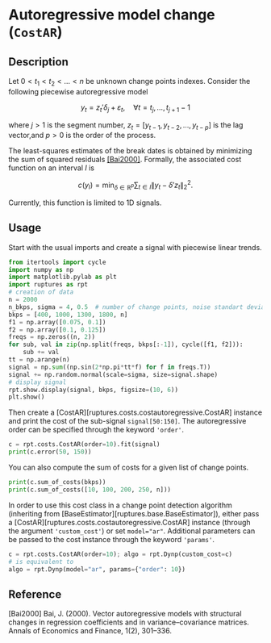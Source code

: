 # Autoregressive model change (`CostAR`)

## Description

Let $0<t_1<t_2<\dots<n$ be unknown change points indexes.
Consider the following piecewise autoregressive model

$$
    y_t = z_t' \delta_j + \varepsilon_t, \quad \forall t=t_j,\dots,t_{j+1}-1
$$

where $j>1$ is the segment number, $z_t=[y_{t-1}, y_{t-2},\dots,y_{t-p}]$ is the lag vector,and $p>0$ is the order of the process.

The least-squares estimates of the break dates is obtained by minimizing the sum of squared
residuals [[Bai2000]](#Bai2000).
Formally, the associated cost function on an interval $I$ is

$$
c(y_{I}) = \min_{\delta\in\mathbb{R}^p} \sum_{t\in I} \|y_t - \delta' z_t \|_2^2.
$$

Currently, this function is limited to 1D signals.

## Usage

Start with the usual imports and create a signal with piecewise linear trends.

```python
from itertools import cycle
import numpy as np
import matplotlib.pylab as plt
import ruptures as rpt
# creation of data
n = 2000
n_bkps, sigma = 4, 0.5  # number of change points, noise standart deviation
bkps = [400, 1000, 1300, 1800, n]
f1 = np.array([0.075, 0.1])
f2 = np.array([0.1, 0.125])
freqs = np.zeros((n, 2))
for sub, val in zip(np.split(freqs, bkps[:-1]), cycle([f1, f2])):
    sub += val
tt = np.arange(n)
signal = np.sum((np.sin(2*np.pi*tt*f) for f in freqs.T))
signal += np.random.normal(scale=sigma, size=signal.shape)
# display signal
rpt.show.display(signal, bkps, figsize=(10, 6))
plt.show()
```

Then create a [CostAR][ruptures.costs.costautoregressive.CostAR] instance and print the cost of the sub-signal
`signal[50:150]`.
The autoregressive order can be specified through the keyword ``'order'``.

```python
c = rpt.costs.CostAR(order=10).fit(signal)
print(c.error(50, 150))
```

You can also compute the sum of costs for a given list of change points.

```python
print(c.sum_of_costs(bkps))
print(c.sum_of_costs([10, 100, 200, 250, n]))
```

In order to use this cost class in a change point detection algorithm (inheriting from
[BaseEstimator][ruptures.base.BaseEstimator]), either pass a [CostAR][ruptures.costs.costautoregressive.CostAR] instance (through the argument
``'custom_cost'``) or set `model="ar"`.
Additional parameters can be passed to the cost instance through the keyword ``'params'``.

```python
c = rpt.costs.CostAR(order=10); algo = rpt.Dynp(custom_cost=c)
# is equivalent to
algo = rpt.Dynp(model="ar", params={"order": 10})
```

## Reference

<a id="Bai2000">[Bai2000]</a>
Bai, J. (2000). Vector autoregressive models with structural changes in regression coefficients and in variance–covariance matrices. Annals of Economics and Finance, 1(2), 301–336.